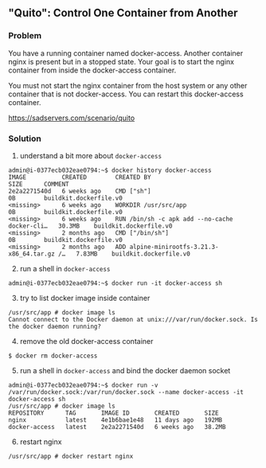 ## "Quito": Control One Container from Another

### Problem

You have a running container named docker-access. Another container nginx is present but in a stopped state. Your goal is to start the nginx container from inside the docker-access container.

You must not start the nginx container from the host system or any other container that is not docker-access. You can restart this docker-access container.

https://sadservers.com/scenario/quito

### Solution

1. understand a bit more about `docker-access`

```
admin@i-0377ecb032eae0794:~$ docker history docker-access
IMAGE          CREATED        CREATED BY                                      SIZE      COMMENT
2e2a2271540d   6 weeks ago    CMD ["sh"]                                      0B        buildkit.dockerfile.v0
<missing>      6 weeks ago    WORKDIR /usr/src/app                            0B        buildkit.dockerfile.v0
<missing>      6 weeks ago    RUN /bin/sh -c apk add --no-cache docker-cli…   30.3MB    buildkit.dockerfile.v0
<missing>      2 months ago   CMD ["/bin/sh"]                                 0B        buildkit.dockerfile.v0
<missing>      2 months ago   ADD alpine-minirootfs-3.21.3-x86_64.tar.gz /…   7.83MB    buildkit.dockerfile.v0
```

2. run a shell in `docker-access`


```
admin@i-0377ecb032eae0794:~$ docker run -it docker-access sh
```

3. try to list docker image inside container

```
/usr/src/app # docker image ls
Cannot connect to the Docker daemon at unix:///var/run/docker.sock. Is the docker daemon running?
```

4. remove the old docker-access container

```
$ docker rm docker-access
```

5. run a shell in `docker-access` and bind the docker daemon socket

```
admin@i-0377ecb032eae0794:~$ docker run -v /var/run/docker.sock:/var/run/docker.sock --name docker-access -it docker-access sh
/usr/src/app # docker image ls
REPOSITORY      TAG       IMAGE ID       CREATED       SIZE
nginx           latest    4e1b6bae1e48   11 days ago   192MB
docker-access   latest    2e2a2271540d   6 weeks ago   38.2MB
```

6. restart nginx

```
/usr/src/app # docker restart nginx
```
